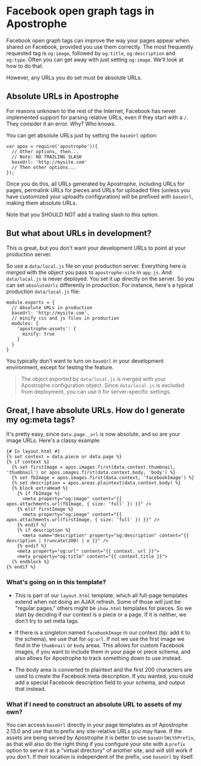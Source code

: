 # Facebook open graph tags in Apostrophe

Facebook open graph tags can improve the way your pages appear when shared on Facebook, provided you use them correctly. The most frequently requested tag is `og:image`, followed by `og:title`, `og:description` and `og:type`. Often you can get away with just setting `og:image`. We'll look at how to do that.

However, any URLs you do set must be absolute URLs.

## Absolute URLs in Apostrophe

For reasons unknown to the rest of the Internet, Facebook has never implemented support for parsing relative URLs, even if they start with a `/`. They consider it an error. Why? Who knows.

You can get absolute URLs just by setting the `baseUrl` option:

```
var apos = require('apostrophe')({
  // Other options, then...
  // Note: NO TRAILING SLASH
  baseUrl: 'http://mysite.com'
  // Then other options...
});
```

Once you do this, all URLs generated by Apostrophe, including URLs for pages, permalink URLs for pieces and URLs for uploaded files (unless you have customized your uploadfs configuration) will be prefixed with `baseUrl`, making them absolute URLs.

Note that you SHOULD NOT add a trailing slash to this option.

## But what about URLs in development?

This is great, but you don't want your development URLs to point at your production server.

So use a `data/local.js` file on your production server. Everything here is *merged* with the object you pass to `apostrophe-site` in `app.js`. And `data/local.js` is never deployed. You set it up directly on the server. So you can set `absoluteUrls` differently in production. For instance, here's a typical production `data/local.js` file:

```
module.exports = {
  // Absolute URLs in production
  baseUrl: 'http://mysite.com',
  // minify css and js files in production
  modules: {
    'apostrophe-assets': {
      minify: true
    }
  }
}
```

You typically don't want to turn on `baseUrl` in your development environment, except for testing the feature.

> The object exported by `data/local.js` is merged with your Apostrophe configuration object. Since `data/local.js` is excluded from deployment, you can use it for server-specific settings.

## Great, I have absolute URLs. How do I generate my og:meta tags?

It's pretty easy, since `data.page._url` is now absolute, and so are your image URLs. Here's a classy example:

```
{# In layout.html #}
{% set context = data.piece or data.page %}
{% if context %}
  {% set firstImage = apos.images.first(data.context.thumbnail, 'thumbnail') or apos.images.first(data.context.body, 'body') %}
  {% set fbImage = apos.images.first(data.context, 'facebookImage') %}
  {% set description = apos.areas.plaintext(data.context.body) %}
  {% block extraHead %}
    {% if fbImage %}
      <meta property="og:image" content="{{ apos.attachments.url(fbImage, { size: 'full' }) }}" />
    {% elif firstImage %}
      <meta property="og:image" content="{{ apos.attachments.url(firstImage, { size: 'full' }) }}" />
    {% endif %}
    {% if description %}
      <meta name="description" property="og:description" content="{{ description | truncate(200) | e }}" />
    {% endif %}
    <meta property="og:url" content="{{ context._url }}">
    <meta property="og:title" content="{{ context.title }}">
  {% endblock %}
{% endif %}
```

### What's going on in this template?

* This is part of our `layout.html` template, which all full-page templates extend when not doing an AJAX refresh. Some of those will just be "regular pages," others might be `show.html` templates for pieces. So we start by deciding if our context is a piece or a page. If it is neither, we don't try to set meta tags.

* If there is a singleton named `facebookImage` in our context (tip: add it to the schema), we use that for `og:url`. If not we use the first image we find in the `thumbnail` or `body` areas. This allows for custom Facebook images, if you want to include them in your page or piece schema, and also allows for Apostrophe to track something down to use instead.

* The body area is converted to plaintext and the first 200 characters are used to create the Facebook meta description. If you wanted, you could add a special Facebook description field to your schema, and output that instead.

### What if I need to construct an absolute URL to assets of my own?

You can access `baseUrl` directly in your page templates as of Apostrophe 2.13.0 and use that to prefix any site-relative URLs you may have. If the assets are being served by Apostrophe it is better to use `baseUrlWithPrefix`, as that will also do the right thing if you configure your site with a `prefix` option to serve it as a "virtual directory" of another site, and will still work if you don't. If their location is independent of the prefix, use `baseUrl` by itself.
